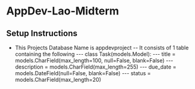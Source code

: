 # AppDev-Lao-Midterm
## Setup Instructions
- This Projects Database Name is appdevproject
  -- It consists of 1 table containing the following
    --- class Task(models.Model):
    --- title = models.CharField(max_length=100, null=False, blank=False)
    --- description = models.CharField(max_length=255)
    --- due_date = models.DateField(null=False, blank=False)
    --- status = models.CharField(max_length=20)
